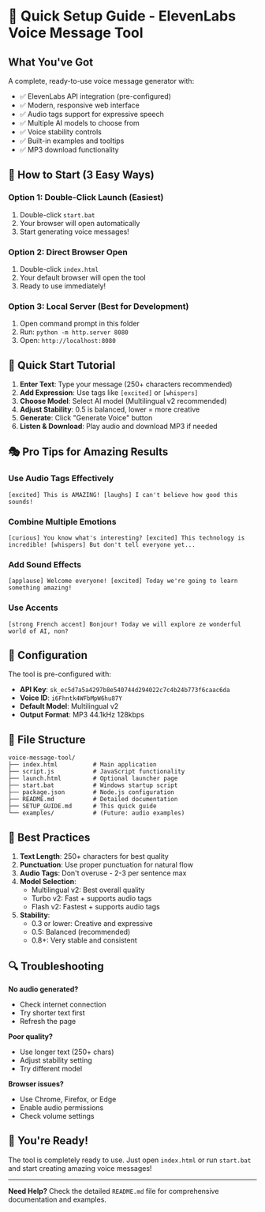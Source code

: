 # 🚀 Quick Setup Guide - ElevenLabs Voice Message Tool

## What You've Got

A complete, ready-to-use voice message generator with:
- ✅ ElevenLabs API integration (pre-configured)
- ✅ Modern, responsive web interface
- ✅ Audio tags support for expressive speech
- ✅ Multiple AI models to choose from
- ✅ Voice stability controls
- ✅ Built-in examples and tooltips
- ✅ MP3 download functionality

## 🎯 How to Start (3 Easy Ways)

### Option 1: Double-Click Launch (Easiest)
1. Double-click `start.bat` 
2. Your browser will open automatically
3. Start generating voice messages!

### Option 2: Direct Browser Open
1. Double-click `index.html`
2. Your default browser will open the tool
3. Ready to use immediately!

### Option 3: Local Server (Best for Development)
1. Open command prompt in this folder
2. Run: `python -m http.server 8080`
3. Open: `http://localhost:8080`

## 🎤 Quick Start Tutorial

1. **Enter Text**: Type your message (250+ characters recommended)
2. **Add Expression**: Use tags like `[excited]` or `[whispers]`
3. **Choose Model**: Select AI model (Multilingual v2 recommended)
4. **Adjust Stability**: 0.5 is balanced, lower = more creative
5. **Generate**: Click "Generate Voice" button
6. **Listen & Download**: Play audio and download MP3 if needed

## 🎭 Pro Tips for Amazing Results

### Use Audio Tags Effectively
```
[excited] This is AMAZING! [laughs] I can't believe how good this sounds!
```

### Combine Multiple Emotions
```
[curious] You know what's interesting? [excited] This technology is incredible! [whispers] But don't tell everyone yet...
```

### Add Sound Effects
```
[applause] Welcome everyone! [excited] Today we're going to learn something amazing!
```

### Use Accents
```
[strong French accent] Bonjour! Today we will explore ze wonderful world of AI, non?
```

## 🔧 Configuration

The tool is pre-configured with:
- **API Key**: `sk_ec5d7a5a4297b8e540744d294022c7c4b24b773f6caac6da`
- **Voice ID**: `i6Fhntk4WFbMpW6hu87Y`
- **Default Model**: Multilingual v2
- **Output Format**: MP3 44.1kHz 128kbps

## 📁 File Structure

```
voice-message-tool/
├── index.html          # Main application
├── script.js           # JavaScript functionality
├── launch.html         # Optional launcher page
├── start.bat           # Windows startup script
├── package.json        # Node.js configuration
├── README.md           # Detailed documentation
├── SETUP_GUIDE.md      # This quick guide
└── examples/           # (Future: audio examples)
```

## 🎯 Best Practices

1. **Text Length**: 250+ characters for best quality
2. **Punctuation**: Use proper punctuation for natural flow
3. **Audio Tags**: Don't overuse - 2-3 per sentence max
4. **Model Selection**: 
   - Multilingual v2: Best overall quality
   - Turbo v2: Fast + supports audio tags
   - Flash v2: Fastest + supports audio tags
5. **Stability**: 
   - 0.3 or lower: Creative and expressive
   - 0.5: Balanced (recommended)
   - 0.8+: Very stable and consistent

## 🔍 Troubleshooting

**No audio generated?**
- Check internet connection
- Try shorter text first
- Refresh the page

**Poor quality?**
- Use longer text (250+ chars)
- Adjust stability setting
- Try different model

**Browser issues?**
- Use Chrome, Firefox, or Edge
- Enable audio permissions
- Check volume settings

## 🎉 You're Ready!

The tool is completely ready to use. Just open `index.html` or run `start.bat` and start creating amazing voice messages!

---

**Need Help?** Check the detailed `README.md` file for comprehensive documentation and examples.